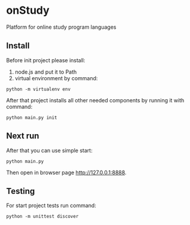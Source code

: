 # onStudy
Platform for online study program languages


## Install

Before init project please install:
1. node.js and put it to Path
2. virtual environment by command:

`python -m virtualenv env`

After that project installs all other needed components by running it with command:

`python main.py init`

## Next run

After that you can use simple start:

`python main.py`

Then open in browser page http://127.0.0.1:8888.


## Testing
For start project tests run command:

`python -m unittest discover`
